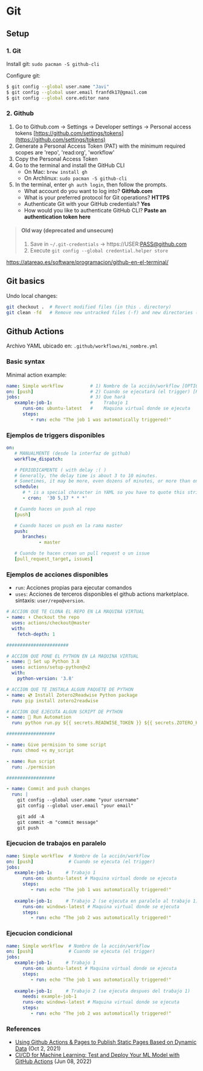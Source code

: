 # Git


## Setup

### 1. Git

Install git: `sudo pacman -S github-cli`

Configure git:
```bash
$ git config --global user.name "Javi"
$ git config --global user.email franfdk17@gmail.com
$ git config --global core.editor nano
```

### 2. Github


1. Go to Github.com -> Settings -> Developer settings -> Personal access tokens [https://github.com/settings/tokens](https://github.com/settings/tokens)
2. Generate a Personal Access Token (PAT) with the minimum required scopes are 'repo', 'read:org', 'workflow'
3. Copy the Personal Access Token
4. Go to the terminal and install the GitHub CLI
   - On Mac: `brew install gh`
   - On Archlinux: `sudo pacman -S github-cli`
5. In the terminal, enter `gh auth login`, then follow the prompts.
   - What account do you want to log into? **GitHub.com**
   - What is your preferred protocol for Git operations? **HTTPS**
   - Authenticate Git with your GitHub credentials? **Yes**
   - How would you like to authenticate GitHub CLI? **Paste an authentication token here**

> #### Old way (deprecated and unsecure)
> 1. Save in `~/.git-credentials` -> https://USER:PASS@github.com
> 2. Execute `git config --global credential.helper store `

https://atareao.es/software/programacion/github-en-el-terminal/

## Git basics

Undo local changes:
```bash
git checkout .  # Revert modified files (in this . directory)
git clean -fd   # Remove new untracked files (-f) and new directories (-d): 
```





## Github Actions

Archivo YAML ubicado en: `.github/workflows/mi_nombre.yml`


### Basic syntax

Minimal action example:

```yaml
name: Simple workflow          # 1) Nombre de la acción/workflow [OPTIONAL]
on: [push]                     # 2) Cuando se ejecutará (el trigger) [REQUIRED]
jobs:                          # 3) Que hará
   example-job-1:              #    Trabajo 1
      runs-on: ubuntu-latest   #    Maquina virtual donde se ejecuta
      steps:                
         - run: echo "The job 1 was automatically triggered!"
```


### Ejemplos de triggers disponibles

```yaml
on:
   # MANUALMENTE (desde la interfaz de github)
   workflow_dispatch:

   # PERIODICAMENTE ( with delay :( )
   # Generally, the delay time is about 3 to 10 minutes.
   # Sometimes, it may be more, even dozens of minutes, or more than one hour.
   schedule:
      # * is a special character in YAML so you have to quote this string
      - cron:  '30 5,17 * * *'

   # Cuando haces un push al repo
   [push]

   # Cuando haces un push en la rama master
   push:
      branches:
            - master

   # Cuando te hacen crean un pull request o un issue
   [pull_request_target, issues]
```

### Ejemplos de acciones disponibles

- `run`: Acciones propias para ejecutar comandos
- `uses`: Acciones de terceros disponibles el github actions marketplace. sintaxis: `user/repo@version`.

```yaml
# ACCION QUE TE CLONA EL REPO EN LA MAQUINA VIRTUAL
- name: ⬇️ Checkout the repo
  uses: actions/checkout@master
  with:
    fetch-depth: 1

#######################

# ACCION QUE PONE EL PYTHON EN LA MAQUINA VIRTUAL
- name: 🐍 Set up Python 3.8
  uses: actions/setup-python@v2
  with:
    python-version: '3.8'

# ACCION QUE TE INSTALA ALGUN PAQUETE DE PYTHON
- name: 💿 Install Zotero2Readwise Python package
  run: pip install zotero2readwise

# ACCION QUE EJECUTA ALGUN SCRIPT DE PYTHON
- name: 🚀 Run Automation
  run: python run.py ${{ secrets.READWISE_TOKEN }} ${{ secrets.ZOTERO_KEY }} ${{ secrets.ZOTERO_ID }}

##################

- name: Give permision to some script
  run: chmod +x my_script

- name: Run script
  run: ./permision

##################

- name: Commit and push changes
  run: |
    git config --global user.name "your username"
    git config --global user.email "your email"

    git add -A
    git commit -m "commit message"
    git push
```



### Ejecucion de trabajos en paralelo

```yaml
name: Simple workflow  # Nombre de la acción/workflow
on: [push]             # Cuando se ejecuta (el trigger)
jobs:
   example-job-1:     # Trabajo 1
      runs-on: ubuntu-latest # Maquina virtual donde se ejecuta
      steps:
         - run: echo "The job 1 was automatically triggered!"
   
   example-job-1:     # Trabajo 2 (se ejecuta en paralelo al trabajo 1)
      runs-on: windows-latest # Maquina virtual donde se ejecuta
      steps:
         - run: echo "The job 2 was automatically triggered!"
```


### Ejecucion condicional

```yaml
name: Simple workflow  # Nombre de la acción/workflow
on: [push]             # Cuando se ejecuta (el trigger)
jobs:
   example-job-1:     # Trabajo 1
      runs-on: ubuntu-latest # Maquina virtual donde se ejecuta
      steps:
         - run: echo "The job 1 was automatically triggered!"
   
   example-job-1:     # Trabajo 2 (se ejecuta despues del trabajo 1)
      needs: example-job-1
      runs-on: windows-latest # Maquina virtual donde se ejecuta
      steps:
         - run: echo "The job 2 was automatically triggered!"
```

### References

- [Using Github Actions & Pages to Publish Static Pages Based on Dynamic Data](https://www.aaronsaray.com/2021/github-actions-pages-scheduled-data-updates) (Oct 2, 2021)
- [CI/CD for Machine Learning: Test and Deploy Your ML Model with GitHub Actions](https://dagshub.com/blog/ci-cd-for-machine-learning-test-and-and-deploy-your-ml-model-with-github-actions) (Jun 08, 2022)
